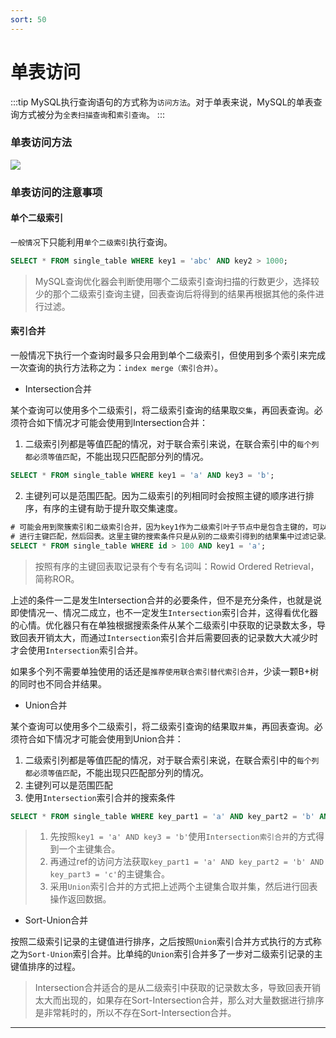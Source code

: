 ```yaml
---
sort: 50
---
```

# 单表访问
:::tip
MySQL执行查询语句的方式称为`访问方法`。对于单表来说，MySQL的单表查询方式被分为`全表扫描查询`和`索引查询`。
:::

### 单表访问方法

![](https://fn.leejay.top:9000/images/2025/01/22/23e00152-94db-45f9-b793-c99c9cc6c3dc.png)

### 单表访问的注意事项

#### 单个二级索引

`一般情况`下只能利用`单个二级索引`执行查询。

```sql
SELECT * FROM single_table WHERE key1 = 'abc' AND key2 > 1000;
```

> MySQL查询优化器会判断使用哪个二级索引查询扫描的行数更少，选择较少的那个二级索引查询主键，回表查询后将得到的结果再根据其他的条件进行过滤。

#### 索引合并

一般情况下执行一个查询时最多只会用到单个二级索引，但使用到多个索引来完成一次查询的执行方法称之为：`index merge（索引合并）`。

- Intersection合并

某个查询可以使用多个二级索引，将二级索引查询的结果取`交集`，再回表查询。必须符合如下情况才可能会使用到Intersection合并：

1. 二级索引列都是等值匹配的情况，对于联合索引来说，在联合索引中的`每个列都必须等值匹配`，不能出现只匹配部分列的情况。

```sql
SELECT * FROM single_table WHERE key1 = 'a' AND key3 = 'b';
```

2. 主键列可以是范围匹配。因为二级索引的列相同时会按照主键的顺序进行排序，有序的主键有助于提升取交集速度。

```sql
# 可能会用到聚簇索引和二级索引合并，因为key1作为二级索引叶子节点中是包含主键的，可以直接二级索引查询后再
# 进行主键匹配，然后回表。这里主键的搜索条件只是从别的二级索引得到的结果集中过滤记录。是不是等值不重要
SELECT * FROM single_table WHERE id > 100 AND key1 = 'a'; 
```

> 按照有序的主键回表取记录有个专有名词叫：Rowid Ordered Retrieval，简称ROR。

上述的条件一二是发生Intersection合并的必要条件，但不是充分条件，也就是说即使情况一、情况二成立，也不一定发生`Intersection`索引合并，这得看优化器的心情。优化器只有在单独根据搜索条件从某个二级索引中获取的记录数太多，导致回表开销太大，而通过`Intersection`索引合并后需要回表的记录数大大减少时才会使用`Intersection`索引合并。

如果多个列不需要单独使用的话还是`推荐使用联合索引替代索引合并`，少读一颗B+树的同时也不同合并结果。

- Union合并

某个查询可以使用多个二级索引，将二级索引查询的结果取`并集`，再回表查询。必须符合如下情况才可能会使用到Union合并：

1. 二级索引列都是等值匹配的情况，对于联合索引来说，在联合索引中的`每个列都必须等值匹配`，不能出现只匹配部分列的情况。
2. 主键列可以是范围匹配
3. 使用`Intersection`索引合并的搜索条件

```sql
SELECT * FROM single_table WHERE key_part1 = 'a' AND key_part2 = 'b' AND key_part3 = 'c' OR (key1 = 'a' AND key3 = 'b');
```

> 1. 先按照`key1 = 'a' AND key3 = 'b'`使用`Intersection索引合并`的方式得到一个主键集合。
> 2. 再通过ref的访问方法获取`key_part1 = 'a' AND key_part2 = 'b' AND key_part3 = 'c'`的主键集合。
> 3. 采用`Union`索引合并的方式把上述两个主键集合取并集，然后进行回表操作返回数据。

- Sort-Union合并

按照二级索引记录的主键值进行排序，之后按照`Union`索引合并方式执行的方式称之为`Sort-Union`索引合并。比单纯的`Union`索引合并多了一步对二级索引记录的主键值排序的过程。

> Intersection合并适合的是从二级索引中获取的记录数太多，导致回表开销太大而出现的，如果存在Sort-Intersection合并，那么对大量数据进行排序是非常耗时的，所以不存在Sort-Intersection合并。

---
